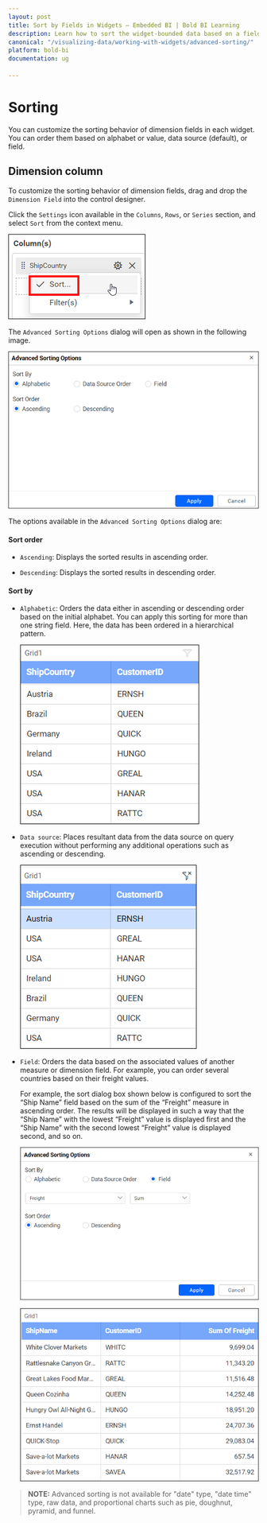 ```yaml
---
layout: post
title: Sort by Fields in Widgets – Embedded BI | Bold BI Learning
description: Learn how to sort the widget-bounded data based on a field and visualize through Bold BI Embedded dashboard.
canonical: "/visualizing-data/working-with-widgets/advanced-sorting/"
platform: bold-bi
documentation: ug

---
```


# Sorting

You can customize the sorting behavior of dimension fields in each widget. You can order them based on alphabet or value, data source (default), or field.

## Dimension column

To customize the sorting behavior of dimension fields, drag and drop the `Dimension Field` into the control designer.

Click the `Settings` icon available in the `Columns`, `Rows`, or `Series` section, and select `Sort` from the context menu.

![Custom sort option](/static/assets/visualizing-data/working-with-widgets/images/Custom-sort-option.PNG)

The `Advanced Sorting Options` dialog will open as shown in the following image.

![Custom sort dialog](/static/assets/visualizing-data/working-with-widgets/images/Custom-sort-dialog.PNG)

The options available in the `Advanced Sorting Options` dialog are:

#### Sort order

 * `Ascending`: Displays the sorted results in ascending order.

 * `Descending`: Displays the sorted results in descending order.

#### Sort by

 * `Alphabetic`: Orders the data either in ascending or descending order based on the initial alphabet. You can apply this sorting for more than one string field. Here, the data has been ordered in a hierarchical pattern.

     ![Alphabetic sort](/static/assets/visualizing-data/working-with-widgets/images/Alphabetic-sort.PNG)

 * `Data source`: Places resultant data from the data source on query execution without performing any additional operations such as ascending or descending.

    ![Data source sort](/static/assets/visualizing-data/working-with-widgets/images/Data-source-sort.PNG)

 * `Field`: Orders the data based on the associated values of another measure or dimension field. For example, you can order several countries based on their freight values.

    For example, the sort dialog box shown below is configured to sort the “Ship Name” field based on the sum of the “Freight” measure in ascending order. The results will be displayed in such a way that the “Ship Name” with the lowest “Freight” value is displayed first and the “Ship Name” with the second lowest “Freight” value is displayed second, and so on.
    
    ![Sorting based on measure field](/static/assets/visualizing-data/working-with-widgets/images/sorting-measures.PNG)
    
    ![Grid after sorting](/static/assets/visualizing-data/working-with-widgets/images/sorted-result.PNG)

> **NOTE:**  Advanced sorting is not available for "date" type, "date time" type, raw data, and proportional charts such as pie, doughnut, pyramid, and funnel.
